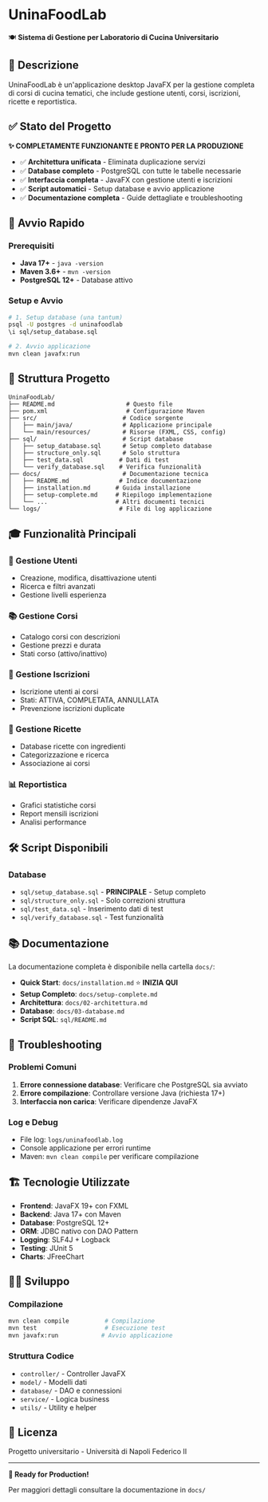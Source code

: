 # UninaFoodLab

🍽️ **Sistema di Gestione per Laboratorio di Cucina Universitario**

## 🎯 Descrizione
UninaFoodLab è un'applicazione desktop JavaFX per la gestione completa di corsi di cucina tematici, che include gestione utenti, corsi, iscrizioni, ricette e reportistica.

## ✅ Stato del Progetto
**✨ COMPLETAMENTE FUNZIONANTE E PRONTO PER LA PRODUZIONE**

- ✅ **Architettura unificata** - Eliminata duplicazione servizi
- ✅ **Database completo** - PostgreSQL con tutte le tabelle necessarie
- ✅ **Interfaccia completa** - JavaFX con gestione utenti e iscrizioni
- ✅ **Script automatici** - Setup database e avvio applicazione
- ✅ **Documentazione completa** - Guide dettagliate e troubleshooting

## 🚀 Avvio Rapido

### Prerequisiti
- **Java 17+** - `java -version`
- **Maven 3.6+** - `mvn -version` 
- **PostgreSQL 12+** - Database attivo

### Setup e Avvio
```bash
# 1. Setup database (una tantum)
psql -U postgres -d uninafoodlab
\i sql/setup_database.sql

# 2. Avvio applicazione
mvn clean javafx:run
```

## 📁 Struttura Progetto

```
UninaFoodLab/
├── README.md                    # Questo file
├── pom.xml                      # Configurazione Maven
├── src/                        # Codice sorgente
│   ├── main/java/              # Applicazione principale
│   └── main/resources/         # Risorse (FXML, CSS, config)
├── sql/                        # Script database
│   ├── setup_database.sql      # Setup completo database
│   ├── structure_only.sql      # Solo struttura
│   ├── test_data.sql          # Dati di test
│   └── verify_database.sql    # Verifica funzionalità
├── docs/                       # Documentazione tecnica
│   ├── README.md              # Indice documentazione
│   ├── installation.md       # Guida installazione
│   ├── setup-complete.md     # Riepilogo implementazione
│   └── ...                   # Altri documenti tecnici
└── logs/                      # File di log applicazione
```

## 🎓 Funzionalità Principali

### 👥 Gestione Utenti
- Creazione, modifica, disattivazione utenti
- Ricerca e filtri avanzati
- Gestione livelli esperienza

### 📚 Gestione Corsi
- Catalogo corsi con descrizioni
- Gestione prezzi e durata
- Stati corso (attivo/inattivo)

### 📝 Gestione Iscrizioni  
- Iscrizione utenti ai corsi
- Stati: ATTIVA, COMPLETATA, ANNULLATA
- Prevenzione iscrizioni duplicate

### 🍳 Gestione Ricette
- Database ricette con ingredienti
- Categorizzazione e ricerca
- Associazione ai corsi

### 📊 Reportistica
- Grafici statistiche corsi
- Report mensili iscrizioni
- Analisi performance

## 🛠️ Script Disponibili

### Database
- `sql/setup_database.sql` - **PRINCIPALE** - Setup completo
- `sql/structure_only.sql` - Solo correzioni struttura
- `sql/test_data.sql` - Inserimento dati di test
- `sql/verify_database.sql` - Test funzionalità

## 📚 Documentazione

La documentazione completa è disponibile nella cartella `docs/`:
- **Quick Start**: `docs/installation.md` ⭐ **INIZIA QUI**
- **Setup Completo**: `docs/setup-complete.md`
- **Architettura**: `docs/02-architettura.md`
- **Database**: `docs/03-database.md`
- **Script SQL**: `sql/README.md`

## 🔧 Troubleshooting

### Problemi Comuni
1. **Errore connessione database**: Verificare che PostgreSQL sia avviato
2. **Errore compilazione**: Controllare versione Java (richiesta 17+)
3. **Interfaccia non carica**: Verificare dipendenze JavaFX

### Log e Debug
- File log: `logs/uninafoodlab.log`
- Console applicazione per errori runtime
- Maven: `mvn clean compile` per verificare compilazione

## 🏗️ Tecnologie Utilizzate

- **Frontend**: JavaFX 19+ con FXML
- **Backend**: Java 17+ con Maven
- **Database**: PostgreSQL 12+
- **ORM**: JDBC nativo con DAO Pattern
- **Logging**: SLF4J + Logback
- **Testing**: JUnit 5
- **Charts**: JFreeChart

## 👨‍💻 Sviluppo

### Compilazione
```bash
mvn clean compile          # Compilazione
mvn test                   # Esecuzione test
mvn javafx:run            # Avvio applicazione
```

### Struttura Codice
- `controller/` - Controller JavaFX
- `model/` - Modelli dati  
- `database/` - DAO e connessioni
- `service/` - Logica business
- `utils/` - Utility e helper

## 📄 Licenza

Progetto universitario - Università di Napoli Federico II

---

**🚀 Ready for Production!**

Per maggiori dettagli consultare la documentazione in `docs/`
